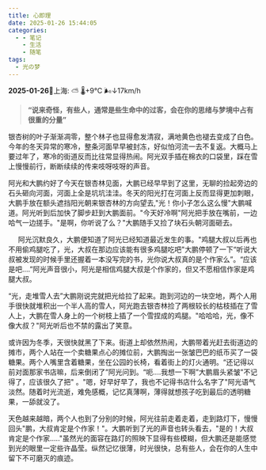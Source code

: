 ```yaml
---
title: 心即理
date: 2025-01-26 15:44:05
categories:
  - - 笔记
    - 生活
    - 随笔
tags:
  - 光の梦
---
```

**2025-01-26**🌱上海: ⛅️  🌡️+9°C 🌬️↓17km/h

> **“说来奇怪，有些人，通常是些生命中的过客，会在你的思绪与梦境中占有很重的分量”**

银杏树的叶子渐渐凋零，整个林子也显得愈发清寂，满地黄色也褪去变成了白色。今年的冬天异常的寒冷，整条河面早早被封冻，好似怕河流一去不复返。大概马上要过年了，寒冷的街道反而比往常显得热闹。阿光双手插在棉衣的口袋里，踩在雪上慢慢前行，断断续续的传来吱呀吱呀的声音。  

阿光和大鹏约好了今天在银杏林见面，大鹏已经早早到了这里，无聊的捡起旁边的石头砸向河面，河面上全是坑坑洼洼。冬天的阳光打在河面上反而显得更加刺眼，大鹏手放在额头遮挡阳光朝来银杏林的方向望去,"光！你小子怎么这么慢"大鹏喊道。阿光听到后加快了脚步赶到大鹏面前。"今天好冷啊"阿光把手放在嘴前，一边哈气一边搓手。"是啊，你听说了么？"大鹏随手又捡了块石头朝河面砸去。

     阿光沉默良久，大鹏便知道了阿光已经知道最近发生的事。"鸡腿大叔以后再也不用偷鸡腿吃了，光，大叔在那边应该能有很多鸡腿吃吧"大鹏停顿了一下“听说大叔被发现的时候手里还握着一本没写完的书，光你说大叔真的是个作家么”。“应该是吧....”阿光声音很小，阿光是相信鸡腿大叔是个作家的，但又不愿相信作家是鸡腿大叔。

“光，走堆雪人去”大鹏刚说完就把光给拉了起来。跑到河边的一块空地，两个人用手很快就堆积出一个半人高的雪人，阿光跑去银杏林捡了两根较长的枯枝插在了雪人上，大鹏在雪人身上的一个树枝上插了一个雪捏成的鸡腿。"哈哈哈，光，像不像大叔？"阿光听后也不禁的露出了笑意。

或许因为冬季，天很快就黑了下来。街道上却依然热闹，大鹏带着光赶去街道边的摊市，两个人站在一个卖糖果点心的摊位前，大鹏掏出一张皱巴巴的纸币买了一袋糖果。两个人嘴里含着糖果，坐在公园的长椅，看着街上的灯火通明。“还记得以前对面那家书店嘛，后来倒闭了”阿光问到。“呃....我想一下啊”大鹏眉头紧皱"不记得了，应该很久了把" 。"嗯，好早好早了，我也不记得书店什么名字了"阿光语气淡然。随着时光流逝，难免感概，记忆真薄啊，薄得就想孩子吃到最后的透明糖果，一舔就没了。

天色越来越暗，两个人也到了分别的时候，阿光往前走着走着，走到路灯下，慢慢回头"鹏，大叔肯定是个作家！"。大鹏听到了光的声音也转头看去，"是的！大叔肯定是个作家....."虽然光的面容在路灯的照映下显得有些模糊，但大鹏还是能感觉到光的眼里一定些许晶莹。纵然记忆很薄，时光很快，总有些人，会在你的人生中留下不可磨灭的痕迹。